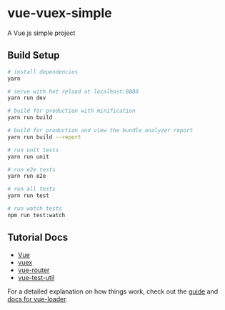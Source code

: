 # vue-vuex-simple

A Vue.js  simple project

## Build Setup

```bash
# install dependencies
yarn

# serve with hot reload at localhost:8080
yarn run dev

# build for production with minification
yarn run build

# build for production and view the bundle analyzer report
yarn run build --report

# run unit tests
yarn run unit

# run e2e tests
yarn run e2e

# run all tests
yarn run test

# run watch tests
npm run test:watch
```

## Tutorial Docs

* [Vue](https://cn.vuejs.org/v2/guide/)
* [vuex](https://vuex.vuejs.org/zh-cn/)
* [vue-router](https://router.vuejs.org/zh-cn/)
* [vue-test-util](https://vue-test-utils.vuejs.org/zh-cn/)

For a detailed explanation on how things work, check out the [guide](http://vuejs-templates.github.io/webpack/) and [docs for vue-loader](http://vuejs.github.io/vue-loader).
